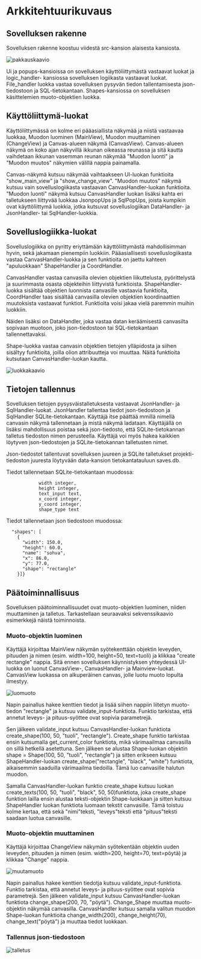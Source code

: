 # Arkkitehtuurikuvaus

## Sovelluksen rakenne

Sovelluksen rakenne koostuu viidestä src-kansion alaisesta kansiosta.

![pakkauskaavio](https://github.com/Kissaniemi/ot-harjoitustyo/blob/main/projekti/kuvat/Kaaviot/pakkausrakenne.png)

Ui ja popups-kansioissa on sovelluksen käyttöliittymästä vastaavat luokat ja logic_handler- kansiossa sovelluksen logiikasta vastaavat luokat. File_handler luokka vastaa sovelluksen pysyvän tiedon tallentamisesta json-tiedostoon ja SQL-tietokantaan. Shapes-kansiossa on sovelluksen käsittelemien muoto-objektien luokka.

## Käyttöliittymä-luokat

Käyttöliittymässä on kolme eri pääasiallista näkymää ja niistä vastaavaa luokkaa, Muodon luominen (MainView), Muodon muuttaminen (ChangeView) ja Canvas-alueen näkymä (CanvasView). Canvas-alueen näkymä on koko ajan näkyvillä ikkunan oikeassa reunassa ja sitä kautta vaihdetaan ikkunan vasemman reunan näkymää "Muodon luonti" ja "Muodon muutos" näkymien välillä nappia painamalla. 

Canvas-näkymä kutsuu näkymää vaihtaakseen UI-luokan funktioita "show_main_view" ja "show_change_view". "Muodon muutos" näkymä kutsuu vain sovelluslogiikasta vastaavan CanvasHandler-luokan funktioita. "Muodon luonti" näkymä kutsuu CanvasHandler luokan lisäksi kahta eri talletukseen liittyvää luokkaa JsonpopUps ja SqlPopUps, joista kumpikin ovat käyttöliittymä luokkia, jotka kutsuvat sovelluslogiikan DataHandler- ja JsonHandler- tai SqlHandler-luokkia.

## Sovelluslogiikka-luokat

Sovelluslogiikka on pyritty eriyttämään käyttöliittymästä mahdollisimman hyvin, sekä jakamaan pienempiin luokkiin.
Pääasiallisesti sovelluslogiikasta vastaa CanvasHandler-luokka ja sen funktioita on jaettu kahteen "apuluokkaan" ShapeHandler ja CoordHandler. 

CanvasHandler vastaa canvasilla olevien objektien liikuttelusta, pyörittelystä ja suurimmasta osasta objekteihin liittyvistä funktioista. ShapeHandler-luokka sisältää objektien luonnista canvasille vastaavia funktioita, CoordHandler taas sisältää canvasilla olevien objektien koordinaattien muutoksista vastaavat funktiot. Funktioita voisi jakaa vielä paremmin muihin luokkiin.

Näiden lisäksi on DataHandler, joka vastaa datan keräämisestä canvasilta sopivaan muotoon, joko json-tiedostoon tai SQL-tietokantaan tallennettavaksi.

Shape-luokka vastaa canvasin objektien tietojen ylläpidosta ja siihen sisältyy funktioita, joilla olion attribuutteja voi muuttaa. Näitä funktioita kutsutaan CanvasHandler-luokan kautta.

![luokkakaavio](https://github.com/Kissaniemi/ot-harjoitustyo/blob/main/projekti/kuvat/Kaaviot/Luokkakaavio.png)


## Tietojen tallennus

Sovelluksen tietojen pysysväistalletuksesta vastaavat JsonHandler- ja SqlHandler-luokat. JsonHandler tallentaa tiedot
json-tiedostoon ja SqlHandler SQLite-tietokantaan. 
Käyttäjä itse päättää mmillä nimellä canvasin näkymä tallennetaan ja mistä näkymä ladataan. Käyttäjällä on lisäksi mahdollisuus poistaa sekä json-tiedosto, että SQLite-tietokannan talletus tiedoston nimen perusteella. Käyttäjä voi myös hakea kaikkien löytyven json-tiedostojen ja SQLite-tietokannan talletusten nimet.

Json-tiedostot tallentuvat sovelluksen juureen ja SQLite talletukset projekti-tiedoston juuresta löytyvään data-kansion tietokantatauluun saves.db.

Tiedot tallennetaan SQLite-tietokantaan muodossa: 
```            save_name text,
            width integer,
            height integer,
            text_input text,
            x_coord integer,
            y_coord integer,
            shape_type text
```
Tiedot tallennetaan json tiedostoon muodossa:
```{
  "shapes": [
    {
      "width": 150.0,
      "height": 60.0,
      "name": "sohva",
      "x": 86.0,
      "y": 77.0,
      "shape": "rectangle"
    }]}
```
## Päätoiminnallisuus

Sovelluksen päätoiminnallisuudet ovat muoto-objektien luominen, niiden muuttaminen ja talletus. Tarkastellaan seuraavaksi sekvenssikaavio esimerkkejä näistä toiminnoista.

### Muoto-objektin luominen

Käyttäjä kirjoittaa MainView näkymän syötekenttään objektin leveyden, pituuden ja nimen (esim. width=100, height=50, text=tuoli)
ja klikkaa "create rectangle" nappia. Sitä ennen sovelluksen käynnistyksen yhteydessä UI-luokka on luonut CanvasView-, CanvasHandler- ja Mainview-luokat. CanvasView luokassa on alkuperäinen canvas, jolle luotu muoto lopulta ilmestyy.

![luomuoto](https://github.com/Kissaniemi/ot-harjoitustyo/blob/main/projekti/kuvat/Kaaviot/Create%20Rectangle%20object.png)

Napin painallus hakee kenttien tiedot ja lisää siihen nappiin liitetyn muoto-tiedon "rectangle" ja kutsuu validate_input-funktiota. Funktio tarkistaa, että annetut leveys- ja pituus-syöttee ovat sopivia parametrejä.

Sen jälkeen validate_input kutsuu CanvasHandler-luokan funktiota create_shape(100, 50, "tuoli", "rectangle"). Create_shape funktio tarkistaa ensin kutsumalla get_current_color funktiota, mikä värimaailmaa canvasilla on sillä hetkellä asetettuna. Sen jälkeen se alustaa Shape-luokan objektin shape = Shape(100, 50, "tuoli", "rectangle") ja sitten erikseen kutsuu ShapeHandler-luokan create_shape("rectangle", "black", "white") funktiota, aikaisemmin saaduilla värimaailma tiedoilla.  Tämä luo canvasille halutun muodon. 

Samalla CanvasHandler-luokan funktio create_shape kutsuu luokan create_texts(100, 50, "tuoli", "black", 50, 50)funktiota, joka create_shape funktion lailla ensin alustaa teksti-objektin Shape-luokkaan ja sitten kutsuu ShapeHandler luokan funktiota luomaan tekstit canvasille. Tämä toistuu kolme kertaa, että sekä "nimi"teksti, "leveys"teksti että "pituus"teksti saadaan luotua canvasille.

### Muoto-objektin muuttaminen

Käyttäjä kirjoittaa ChangeView näkymän syötekentään objektin uuden leveyden, pituuden ja nimen (esim. width=200, height=70, text=pöytä)
ja klikkaa "Change" nappia. 

![muutamuoto](https://github.com/Kissaniemi/ot-harjoitustyo/blob/main/projekti/kuvat/Kaaviot/Change%20Shape.png)

Napin painallus hakee kenttien tiedotja kutsuu validate_input-funktiota. Funktio tarkistaa, että annetut leveys- ja pituus-syöttee ovat sopivia parametrejä.
Sen jälkeen validate_input kutsuu CanvasHandler-luokan funktiota change_shape(200, 70, "pöytä"). Change_Shape muuttaa muoto-objektin näkymää canvasilla.
CanvasHandler kutsuu samalla valitun muodon Shape-luokan funktioita change_width(200), change_height(70), change_text("pöytä") ja muuttaa tiedot luokkaan.

### Tallennus json-tiedostoon

![talletus](https://github.com/Kissaniemi/ot-harjoitustyo/blob/main/projekti/kuvat/Kaaviot/Load%20Json%20save%20.png)









